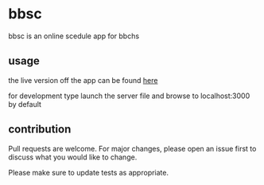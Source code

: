 # bbsc

bbsc is an online scedule app for bbchs

## usage

the live version off the app can be found [here](http://bbsc.herokuapp.com)

for development type launch the server file and browse to localhost:3000 by default

## contribution

Pull requests are welcome. For major changes, please open an issue first to discuss what you would like to change.

Please make sure to update tests as appropriate.
